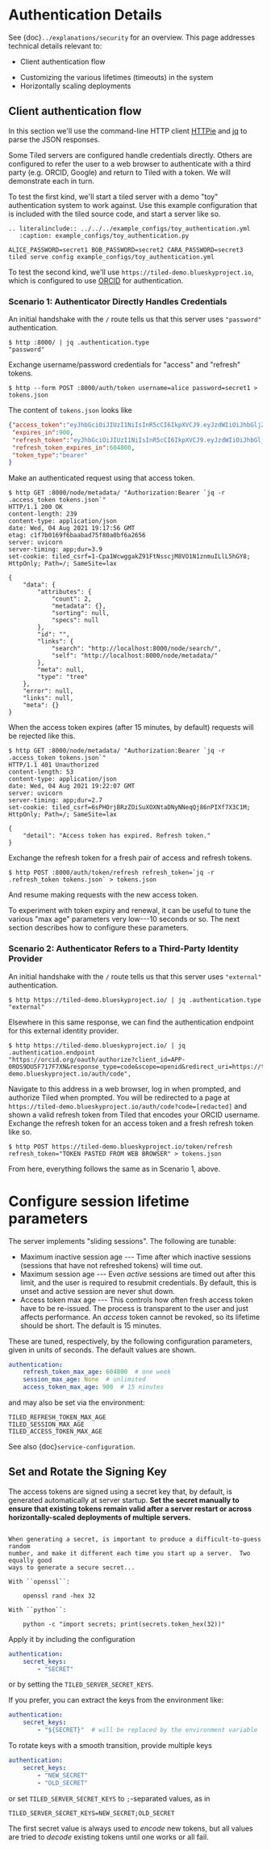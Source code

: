 # Authentication Details

See {doc}`../explanations/security` for an overview.
This page addresses technical details relevant to:

- Client authentication flow
* Customizing the various lifetimes (timeouts) in the system
* Horizontally scaling deployments

## Client authentication flow

In this section we'll use the command-line HTTP client
[HTTPie](https://httie.io/) and [jq](https://stedolan.github.io/jq/) to parse
the JSON responses.

Some Tiled servers are configured handle credentials directly. Others are
configured to refer the user to a web browser to authenticate with a third party
(e.g. ORCID, Google) and return to Tiled with a token. We will demonstrate each
in turn.

To test the first kind, we'll start a tiled server with a demo "toy"
authentication system to work against. Use this example configuration that
is included with the tiled source code, and start a server like so.

```{eval-rst}
.. literalinclude:: ../../../example_configs/toy_authentication.yml
   :caption: example_configs/toy_authentication.py
```

```
ALICE_PASSWORD=secret1 BOB_PASSWORD=secret2 CARA_PASSWORD=secret3 tiled serve config example_configs/toy_authentication.yml
```

To test the second kind, we'll use `https://tiled-demo.blueskyproject.io`, which
is configured to use [ORCID](https://orcid.org/) for authentication.

### Scenario 1: Authenticator Directly Handles Credentials

An initial handshake with the `/` route tells us that this server uses
`"password"` authentication.

```
$ http :8000/ | jq .authentication.type
"password"
```

Exchange username/password credentials for "access" and "refresh" tokens.

```
$ http --form POST :8000/auth/token username=alice password=secret1 > tokens.json
```

The content of `tokens.json` looks like

```json
{"access_token":"eyJhbGciOiJIUzI1NiIsInR5cCI6IkpXVCJ9.eyJzdWIiOiJhbGljZSIsImV4cCI6MTYyODEwNTQyMiwidHlwZSI6ImFjY2VzcyJ9.bd8T3yYo9LDxBaCB3luSbSBh4dcVJDfXTFtW9s6aa3Q",
 "expires_in":900,
 "refresh_token":"eyJhbGciOiJIUzI1NiIsInR5cCI6IkpXVCJ9.eyJzdWIiOiJhbGljZSIsInR5cGUiOiJyZWZyZXNoIiwiaWF0IjoxNjI4MTE4OTIyLjU3NTM4NSwic2lkIjoxMzgwNjIwMjE2MTg3ODQyMTM2NzgwNzQ2NjEwNzE3NTAxMzEyNTMsInNjdCI6MTYyODExODkyMi41NzUzODV9.ms0y8x4csMVvyDozCCa2RE48nRDEd16RFK9RbrsBS5E",
 "refresh_token_expires_in":604800,
 "token_type":"bearer"
}
```

Make an authenticated request using that access token.

```
$ http GET :8000/node/metadata/ "Authorization:Bearer `jq -r .access_token tokens.json`"
HTTP/1.1 200 OK
content-length: 239
content-type: application/json
date: Wed, 04 Aug 2021 19:17:56 GMT
etag: c1f7b0169f6baabad75f80a0bf6a2656
server: uvicorn
server-timing: app;dur=3.9
set-cookie: tiled_csrf=1-Cpa1WcwggakZ91FtNsscjM8VO1N1znmuILlL5hGY8; HttpOnly; Path=/; SameSite=lax

{
    "data": {
        "attributes": {
            "count": 2,
            "metadata": {},
            "sorting": null,
            "specs": null
        },
        "id": "",
        "links": {
            "search": "http://localhost:8000/node/search/",
            "self": "http://localhost:8000/node/metadata/"
        },
        "meta": null,
        "type": "tree"
    },
    "error": null,
    "links": null,
    "meta": {}
}
```

When the access token expires (after 15 minutes, by default) requests will be
rejected like this.

```
$ http GET :8000/node/metadata/ "Authorization:Bearer `jq -r .access_token tokens.json`"
HTTP/1.1 401 Unauthorized
content-length: 53
content-type: application/json
date: Wed, 04 Aug 2021 19:22:07 GMT
server: uvicorn
server-timing: app;dur=2.7
set-cookie: tiled_csrf=6sPHOrjBRzZOiSuXOXNtaDNyNNeqQj86nPIXf7X3C1M; HttpOnly; Path=/; SameSite=lax

{
    "detail": "Access token has expired. Refresh token."
}
```

Exchange the refresh token for a fresh pair of access and refresh tokens.

```
$ http POST :8000/auth/token/refresh refresh_token=`jq -r .refresh_token tokens.json` > tokens.json
```

And resume making requests with the new access token.

To experiment with token expiry and renewal, it can be useful to tune the various
"max age" parameters very low---10 seconds or so. The next section describes how
to configure these parameters.

### Scenario 2: Authenticator Refers to a Third-Party Identity Provider

An initial handshake with the `/` route tells us that this server uses
`"external"` authentication.

```
$ http https://tiled-demo.blueskyproject.io/ | jq .authentication.type
"external"
```

Elsewhere in this same response, we can find the authentication endpoint for
this external identity provider.

```
$ http https://tiled-demo.blueskyproject.io/ | jq .authentication.endpoint
"https://orcid.org/oauth/authorize?client_id=APP-0ROS9DU5F717F7XN&response_type=code&scope=openid&redirect_uri=https://tiled-demo.blueskyproject.io/auth/code",
```

Navigate to this address in a web browser, log in when prompted, and authorize
Tiled when prompted.  You will be redirected to a page at
`https://tiled-demo.blueskyproject.io/auth/code?code=[redacted]` and shown
a valid refresh token from Tiled that encodes your ORCID username. Exchange the
refresh token for an access token and a fresh refresh token like so.

```
$ http POST https://tiled-demo.blueskyproject.io/token/refresh refresh_token="TOKEN PASTED FROM WEB BROWSER" > tokens.json
```

From here, everything follows the same as in Scenario 1, above.

# Configure session lifetime parameters

The server implements "sliding sessions". The following are tunable:

* Maximum inactive session age --- Time after which inactive sessions
  (sessions that have not refreshed tokens) will time out.
* Maximum session age --- Even *active* sessions are timed out after this
  limit, and the user is required to resubmit credentials. By default,
  this is unset and active session are never shut down.
* Access token max age --- This controls how often fresh access token have to be
  re-issued. The process is transparent to the user and just affects performance.
  An *access* token cannot be revoked, so its lifetime should be short. The
  default is 15 minutes.

These are tuned, respectively, by the following configuration parameters,
given in units of seconds. The default values are shown.

```yaml
authentication:
    refresh_token_max_age: 604800  # one week
    session_max_age: None  # unlimited
    access_token_max_age: 900  # 15 minutes
```

and may also be set via the environment:

```
TILED_REFRESH_TOKEN_MAX_AGE
TILED_SESSION_MAX_AGE
TILED_ACCESS_TOKEN_MAX_AGE
```

See also {doc}`service-configuration`.

## Set and Rotate the Signing Key

The access tokens are signed using a secret key that, by default, is generated
automatically at server startup. **Set the secret manually to ensure that
existing tokens remain valid after a server restart or across
horizontally-scaled deployments of multiple servers.**

```{note}

When generating a secret, is important to produce a difficult-to-guess random
number, and make it different each time you start up a server.  Two equally good
ways to generate a secure secret...

With ``openssl``:

    openssl rand -hex 32

With ``python``:

    python -c "import secrets; print(secrets.token_hex(32))"

```

Apply it by including the configuration

```yaml
authentication:
    secret_keys:
        - "SECRET"
```

or by setting the ``TILED_SERVER_SECRET_KEYS``.

If you prefer, you can extract the keys from the environment like:

```yaml
authentication:
    secret_keys:
        - "${SECRET}"  # will be replaced by the environment variable
```

To rotate keys with a smooth transition, provide multiple keys

```yaml
authentication:
    secret_keys:
        - "NEW_SECRET"
        - "OLD_SECRET"
```

or set ``TILED_SERVER_SECRET_KEYS`` to ``;``-separated values, as in

```
TILED_SERVER_SECRET_KEYS=NEW_SECRET;OLD_SECRET
```

The first secret value is always used to *encode* new tokens, but all values are
tried to *decode* existing tokens until one works or all fail.
